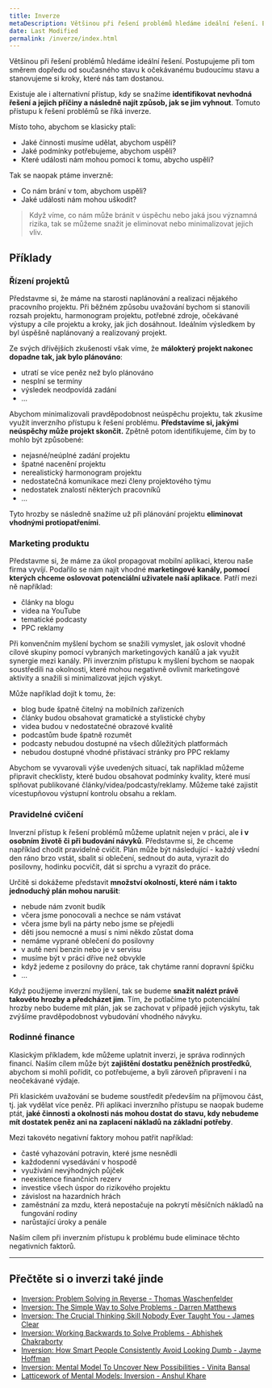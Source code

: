 ```yaml
---
title: Inverze
metaDescription: Většinou při řešení problémů hledáme ideální řešení. Existuje ale i alternativní přístup, kdy se snažíme identifikovat nevhodná řešení a následně najít způsob, jak se jim vyhnout. Tomuto přístupu k řešení problémů se říká inverze.
date: Last Modified 
permalink: /inverze/index.html
---
```

Většinou při řešení problémů hledáme ideální řešení. Postupujeme při tom směrem dopředu od současného stavu k očekávanému budoucímu stavu a stanovujeme si kroky, které nás tam dostanou. 

Existuje ale i alternativní přístup, kdy se snažíme **identifikovat nevhodná řešení a jejich příčiny a následně najít způsob, jak se jim vyhnout**. Tomuto přístupu k řešení problémů se říká inverze. 

Místo toho, abychom se klasicky ptali:
- Jaké činnosti musíme udělat, abychom uspěli?
- Jaké podmínky potřebujeme, abychom uspěli?
- Které události nám mohou pomoci k tomu, abycho uspěli?

Tak se naopak ptáme inverzně:
- Co nám brání v tom, abychom uspěli?
- Jaké události nám mohou uškodit?

> Když víme, co nám může bránit v úspěchu nebo jaká jsou významná rizika, tak se můžeme snažit je eliminovat nebo minimalizovat jejich vliv.

## Příklady
### Řízení projektů
Představme si, že máme na starosti naplánování a realizaci nějakého pracovního projektu. Při běžném způsobu uvažování bychom si stanovili rozsah projektu, harmonogram projektu, potřebné zdroje, očekávané výstupy a cíle projektu a kroky, jak jich dosáhnout. Ideálním výsledkem by byl úspěšně naplánovaný a realizovaný projekt.

Ze svých dřívějších zkušeností však víme, že **málokterý projekt nakonec dopadne tak, jak bylo plánováno**:
- utratí se více peněz než bylo plánováno
- nesplní se termíny
- výsledek neodpovídá zadání
- ...

Abychom minimalizovali pravděpodobnost neúspěchu projektu, tak zkusíme využít inverzního přístupu k řešení problému. **Představíme si, jakými neúspěchy může projekt skončit.** Zpětně potom identifikujeme, čím by to mohlo být způsobené:
- nejasné/neúplné zadání projektu
- špatné nacenění projektu
- nerealistický harmonogram projektu
- nedostatečná komunikace mezi členy projektového týmu
- nedostatek znalostí některých pracovníků
- ...

Tyto hrozby se následně snažíme už při plánování projektu **eliminovat vhodnými protiopatřeními**.

### Marketing produktu
Představme si, že máme za úkol propagovat mobilní aplikaci, kterou naše firma vyvíjí. Podařilo se nám najít vhodné **marketingové kanály, pomocí kterých chceme oslovovat potenciální uživatele naší aplikace**. Patří mezi ně například:
- články na blogu
- videa na YouTube
- tematické podcasty
- PPC reklamy

Při konvenčním myšlení bychom se snažili vymyslet, jak oslovit vhodné cílové skupiny pomocí vybraných marketingových kanálů a jak využít synergie mezi kanály. Při inverzním přístupu k myšlení bychom se naopak soustředili na okolnosti, které mohou negativně ovlivnit marketingové aktivity a snažili si minimalizovat jejich výskyt.

Může například dojít k tomu, že:
- blog bude špatně čitelný na mobilních zařízeních
- články budou obsahovat gramatické a stylistické chyby
- videa budou v nedostatečné obrazové kvalitě
- podcastům bude špatně rozumět
- podcasty nebudou dostupné na všech důležitých platformách
- nebudou dostupné vhodné přistávací stránky pro PPC reklamy

Abychom se vyvarovali výše uvedených situací, tak například můžeme připravit checklisty, které budou obsahovat podmínky kvality, které musí splňovat publikované články/videa/podcasty/reklamy. Můžeme také zajistit vícestupňovou výstupní kontrolu obsahu a reklam. 

### Pravidelné cvičení
Inverzní přístup k řešení problémů můžeme uplatnit nejen v práci, ale **i v osobním životě či při budování návyků**. Představme si, že chceme například chodit pravidelně cvičit. Plán může být následující - každý všední den ráno brzo vstát, sbalit si oblečení, sednout do auta, vyrazit do posilovny, hodinku pocvičit, dát si sprchu a vyrazit do práce.

Určitě si dokážeme představit **množství okolností, které nám i takto jednoduchý plán mohou narušit**:
- nebude nám zvonit budík
- včera jsme ponocovali a nechce se nám vstávat
- včera jsme byli na párty nebo jsme se přejedli
- děti jsou nemocné a musí s nimi někdo zůstat doma
- nemáme vyprané oblečení do posilovny
- v autě není benzín nebo je v servisu
- musíme být v práci dříve než obvykle
- když jedeme z posilovny do práce, tak chytáme ranní dopravní špičku
- ...

Když použijeme inverzní myšlení, tak se budeme **snažit nalézt právě takovéto hrozby a předcházet jim**. Tím, že potlačíme tyto potenciální hrozby nebo budeme mít plán, jak se zachovat v případě jejich výskytu, tak zvýšíme pravděpodobnost vybudování vhodného návyku.

### Rodinné finance
Klasickým příkladem, kde můžeme uplatnit inverzi, je správa rodinných financí. Naším cílem může být **zajištění dostatku peněžních prostředků**, abychom si mohli pořídit, co potřebujeme, a byli zároveň připravení i na neočekávané výdaje. 

Při klasickém uvažování se budeme soustředit především na příjmovou část, tj. jak vydělat více peněz. Při aplikaci inverzního přístupu se naopak budeme ptát, **jaké činnosti a okolnosti nás mohou dostat do stavu, kdy nebudeme mít dostatek peněz ani na zaplacení nákladů na základní potřeby**.

Mezi takovéto negativní faktory mohou patřit například:
- časté vyhazování potravin, které jsme nesnědli
- každodenní vysedávání v hospodě
- využívání nevýhodných půjček
- neexistence finančních rezerv
- investice všech úspor do rizikového projektu
- závislost na hazardních hrách 
- zaměstnání za mzdu, která nepostačuje na pokrytí měsíčních nákladů na fungování rodiny
- narůstající úroky a penále

Naším cílem při inverzním přístupu k problému bude eliminace těchto negativních faktorů.

---

## Přečtěte si o inverzi také jinde
- [Inversion: Problem Solving in Reverse - Thomas Waschenfelder](https://www.wealest.com/articles/inversion-examples)
- [Inversion: The Simple Way to Solve Problems - Darren Matthews](https://medium.com/the-ascent/inversion-the-simple-way-to-solve-problems-d91fbcf062ae)
- [Inversion: The Crucial Thinking Skill Nobody Ever Taught You - James Clear](https://jamesclear.com/inversion)
- [Inversion: Working Backwards to Solve Problems - Abhishek Chakraborty](https://coffeeandjunk.com/inversion/)
- [Inversion: How Smart People Consistently Avoid Looking Dumb - Jayme Hoffman](https://medium.com/the-mission/inversion-how-smart-people-consistently-avoid-looking-dumb-f477444d8cd8)
- [Inversion: Mental Model To Uncover New Possibilities - Vinita Bansal](https://www.techtello.com/inversion-mental-model/)
- [Latticework of Mental Models: Inversion - Anshul Khare](https://www.safalniveshak.com/latticework-mental-models-inversion/)